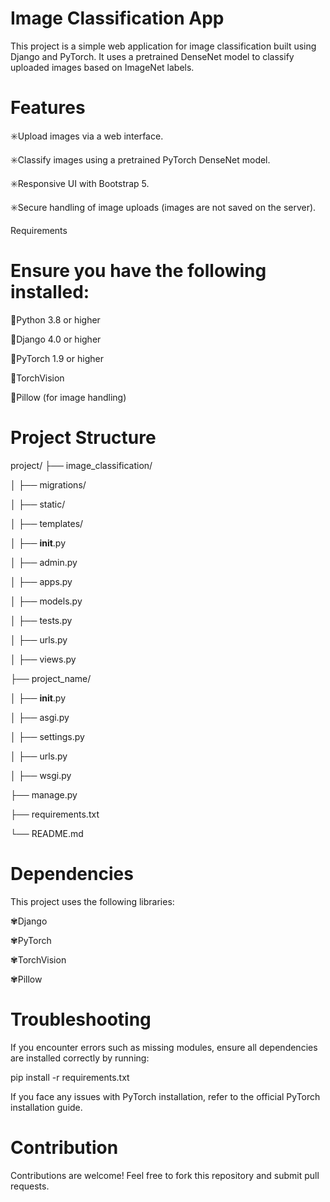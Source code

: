 # Image Classification App
This project is a simple web application for image classification built using Django and PyTorch. It uses a pretrained DenseNet model to classify uploaded images based on ImageNet labels.

# Features
✳️Upload images via a web interface.

✳️Classify images using a pretrained PyTorch DenseNet model.

✳️Responsive UI with Bootstrap 5.

✳️Secure handling of image uploads (images are not saved on the server).

Requirements

# Ensure you have the following installed:

💠Python 3.8 or higher

💠Django 4.0 or higher

💠PyTorch 1.9 or higher

💠TorchVision

💠Pillow (for image handling)

# Project Structure
project/
├── image_classification/

│   ├── migrations/

│   ├── static/

│   ├── templates/

│   ├── __init__.py

│   ├── admin.py

│   ├── apps.py

│   ├── models.py

│   ├── tests.py

│   ├── urls.py

│   ├── views.py

├── project_name/

│   ├── __init__.py

│   ├── asgi.py

│   ├── settings.py

│   ├── urls.py

│   ├── wsgi.py

├── manage.py

├── requirements.txt

└── README.md

# Dependencies
This project uses the following libraries:

✾Django 

✾PyTorch

✾TorchVision

✾Pillow

# Troubleshooting
If you encounter errors such as missing modules, ensure all dependencies are installed correctly by running:
  
  pip install -r requirements.txt

 If you face any issues with PyTorch installation, refer to the official PyTorch installation guide.

# Contribution
Contributions are welcome! Feel free to fork this repository and submit pull requests.



